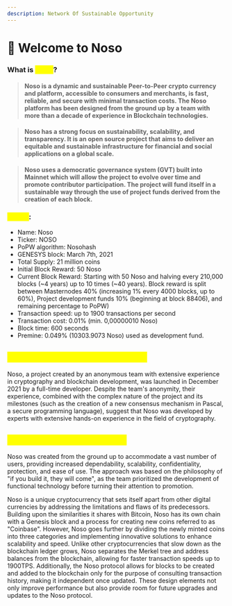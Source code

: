 ```yaml
---
description: Network Of Sustainable Opportunity
---
```


# 👋 Welcome to Noso

### What is <mark style="color:yellow;">Noso</mark>? <a href="#overview" id="overview"></a>

> #### **Noso is a dynamic and sustainable Peer-to-Peer crypto currency and platform, accessible to consumers and merchants, is fast, reliable, and secure with minimal transaction costs. The Noso platform has been designed from the ground up by a team with more than a decade of experience in Blockchain technologies.**

> #### Noso has a strong focus on sustainability, scalability, and transparency. It is an open source project that aims to deliver an equitable and sustainable infrastructure for financial and social applications on a global scale.

> #### Noso uses a democratic governance system (GVT) built into Mainnet which will allow the project to evolve over time and promote contributor participation. The project will fund itself in a sustainable way through the use of project funds derived from the creation of each block.

### <mark style="color:yellow;">Specs</mark>: <a href="#specs" id="specs"></a>

* Name: Noso
* Ticker: NOSO
* PoPW algorithm: Nosohash
* GENESYS block: March 7th, 2021
* Total Supply: 21 million coins
* Initial Block Reward: 50 Noso
* Current Block Reward: Starting with 50 Noso and halving every 210,000 blocks (\~4 years) up to 10 times (\~40 years). Block reward is split between Masternodes 40% (increasing 1% every 4000 blocks, up to 60%), Project development funds 10% (beginning at block 88406), and remaining percentage to PoPW)
* Transaction speed: up to 1900 transactions per second
* Transaction cost: 0.01% (min. 0,00000010 Noso)
* Block time: 600 seconds
* Premine: 0.049% (10303.9073 Noso) used as development fund.

## <mark style="color:yellow;">Who are the Founders of Noso?</mark>

Noso, a project created by an anonymous team with extensive experience in cryptography and blockchain development, was launched in December 2021 by a full-time developer. Despite the team's anonymity, their experience, combined with the complex nature of the project and its milestones (such as the creation of a new consensus mechanism in Pascal, a secure programming language), suggest that Noso was developed by experts with extensive hands-on experience in the field of cryptography.

## <mark style="color:yellow;">What makes Noso Unique?</mark>

Noso was created from the ground up to accommodate a vast number of users, providing increased dependability, scalability, confidentiality, protection, and ease of use. The approach was based on the philosophy of "if you build it, they will come", as the team prioritized the development of functional technology before turning their attention to promotion.

Noso is a unique cryptocurrency that sets itself apart from other digital currencies by addressing the limitations and flaws of its predecessors. Building upon the similarities it shares with Bitcoin, Noso has its own chain with a Genesis block and a process for creating new coins referred to as "Coinbase". However, Noso goes further by dividing the newly minted coins into three categories and implementing innovative solutions to enhance scalability and speed. Unlike other cryptocurrencies that slow down as the blockchain ledger grows, Noso separates the Merkel tree and address balances from the blockchain, allowing for faster transaction speeds up to 1900TPS. Additionally, the Noso protocol allows for blocks to be created and added to the blockchain only for the purpose of consulting transaction history, making it independent once updated. These design elements not only improve performance but also provide room for future upgrades and updates to the Noso protocol.


